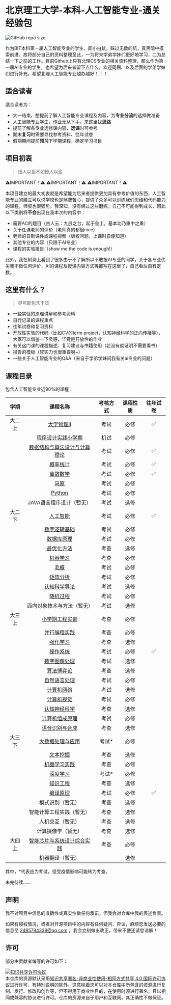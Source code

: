# 北京理工大学-本科-人工智能专业-通关经验包

<!-- ![GitHub stars](https://img.shields.io/github/stars/Robin-WZQ/BIT-AI-personal-review.svg?style=social)-->
![GitHub repo size](https://img.shields.io/github/repo-size/Robin-WZQ/BIT-AI-personal-review.svg?style=social)


作为BIT本科第一届人工智能专业的学生，即小白鼠，踩过无数的坑，真黑暗中摸索前进。故将部分自己的资料整理至此，一为将来学弟学妹们更好地学习，二为总结一下之前的工作。目前Github上只有北理CS专业的相关资料整理，那么作为第一届AI专业的学生，也希望为后来者留下点什么。欢迎同届、以及后面的学弟学妹们进行补充。希望北理人工智能专业越办越好！！！

## 适合读者

适合读者为：

- 大一结束，想提前了解人工智能专业课程及内容，为**专业分流**的选择做准备
- 人工智能专业学生，作业无从下手，来这里找**思路**
- 提前了解各专业选修课内容，**选课**时可参考
- 期末**复习**时需要寻找参考资料、往年试卷
- 假期期间提前**预习**下学期课程，确定学习书目

## 项目初衷

> 授人以鱼不如授人以渔

⚠️IMPORTANT！⚠️   ⚠️IMPORTANT！⚠️   ⚠️IMPORTANT！⚠️

本项目建立的最大初衷就是希望能为后来者提供更加具有参考价值的东西，人工智能专业的建立可以说学校也是煞费苦心，提供了众多可以训练我们思维和代码能力的课程，师资也很强势。我深知，没有经过这些磨练，自己不可能得到成长，因此以下类别将**不会**出现在我本次的内容中：

- 需要AC的题目（古人云：九层之台，起于垒土。基本功乃重中之重）
- 关于任课老师的评价（老师真的都很nice）
- 老师的自制课件或课程视频（版权问题，上课时自便知道）
- 其他专业的内容（只限于AI专业）
- 课程的实验报告（show me the code is enough!）

此外，我在树洞上看到了很多由于不了解所以不敢报AI专业的同学，关于各专业优劣我不做任何评价，AI的课程及授课内容方式等都写在这里了，自己看后自有定数。

## 这里有什么？
> 尽可能包含干货

- 一些实验的原理讲解和参考资料
- 自行记录的课程重点
- 往年试卷和复习资料
- 开放性实验的代码（比如CV的term project，认知神经科学的正向传播等），大家可以借鉴一下灵感，毕竟是开放性的作业
- 有关这门课的课程描述、复习建议与书籍使用（若没有就证明不需要看书）
- 报告的模板（软实力也很重要啊~）
- 一些关于人工智能专业的Q&A（来自于学弟学妹问我有关ai专业的问题）
<!-- - 关于在人工智能专业这两年的一些个人感悟 -->

## 课程目录

包含人工智能专业近90%的课程：

|  学期  |                           课程名称                           | 考核方式 | 课程性质 | 往年试卷 |
| :----: | :----------------------------------------------------------: | :------: | :------: | :--: |
| 大二上 | [大学物理II](https://github.com/Robin-WZQ/BIT-AI-Review/tree/main/大二上/大学物理II) |   考试   |   必修   |  ✅   |
|        | [程序设计实践小学期](https://github.com/Robin-WZQ/BIT-AI-Review/tree/main/大二上/小学期)|   机试   |   必修 |   |
|        | [数据结构与算法设计与计算理论](https://github.com/Robin-WZQ/BIT-AI-Review/tree/main/大二上/数据结构与算法设计与计算理论) |   考试   |   必修   |  ✅   |
|        | [概率统计](https://github.com/Robin-WZQ/BIT-AI-Review/tree/main/大二上/概率统计) |   考试   |   必修   |  ✅   |
|        | [离散数学](https://github.com/Robin-WZQ/BIT-AI-Review/tree/main/大二上/离散数学) |   考试   |   必修   |  ✅   |
|        | [马原](https://github.com/Robin-WZQ/BIT-AI-Review/tree/main/大二上/马原) |   考试   |   必修   |      |
|        | [Python](https://github.com/Robin-WZQ/BIT-AI-Review/tree/main/大二上/Python) |   考试   |   必修   |      |
|        |                   JAVA语言程序设计（暂无）                   |   考试   |   选修   |      |
| 大二下 | [人工智能](https://github.com/Robin-WZQ/BIT-AI-Review/tree/main/大二下/人工智能) |   考试   |   必修   |  ✅   |
|        | [数字逻辑基础](https://github.com/Robin-WZQ/BIT-AI-Review/tree/main/大二下/数字逻辑基础) |   考试   |   必修   |      |
|        | [数据库原理](https://github.com/Robin-WZQ/BIT-AI-Review/tree/main/大二下/数据库原理) |   考试   |   必修   |      |
|        | [最优化方法](https://github.com/Robin-WZQ/BIT-AI-Review/tree/main/大二下/最优化方法) |   考查   |   选修   |      |
|        | [机器学习](https://github.com/Robin-WZQ/BIT-AI-Review/tree/main/大二下/机器学习) |   考查   |   必修   |      |
|        | [毛概](https://github.com/Robin-WZQ/BIT-AI-Review/tree/main/大二下/毛概) |   考试   |   必修   |      |
|        | [矩阵分析](https://github.com/Robin-WZQ/BIT-AI-Review/tree/main/大二下/矩阵分析) |   考试   |   必修   |      |
|        | [认知科学导论](https://github.com/Robin-WZQ/BIT-AI-Review/tree/main/大二下/认知科学导论) |   考试   |   选修   |      |
|        | [随机过程](https://github.com/Robin-WZQ/BIT-AI-Review/tree/main/大二下/随机过程) |   考试   |   必修   |      |
|        |                  面向对象技术与方法（暂无）                  |   考试   |   选修   |      |
| 大三上 | [小学期工程实训](https://github.com/Robin-WZQ/BIT-AI-Review/tree/main/大三上/小学期工程实训) |   考查   |   必修   |      |
|        | [并行编程实践](https://github.com/Robin-WZQ/BIT-AI-Review/tree/main/大三上/并行编程实践) |   考查   |   必修   |      |
|        | [强化学习](https://github.com/Robin-WZQ/BIT-AI-Review/tree/main/大三上/强化学习) |   考查   |   选修   |      |
|        | [操作系统](https://github.com/Robin-WZQ/BIT-AI-Review/tree/main/大三上/操作系统) |   考试   |   必修   |  ✅   |
|        | [数字图像处理](https://github.com/Robin-WZQ/BIT-AI-Review/tree/main/大三上/数字图像处理) |   考试   |   选修   |      |
|        | [算法博弈论](https://github.com/Robin-WZQ/BIT-AI-Review/tree/main/大三上/算法博弈论) |   考查   |   选修   |      |
|        | [自然语言处理](https://github.com/Robin-WZQ/BIT-AI-Review/tree/main/大三上/自然语言处理) |   考试   |   必修   |      |
|        | [计算机网络](https://github.com/Robin-WZQ/BIT-AI-Review/tree/main/大三上/计算机网络) |   考试   |   选修   |      |
|        | [计算机视觉](https://github.com/Robin-WZQ/BIT-AI-Review/tree/main/大三上/计算机视觉) |   考试   |   必修   |     |
|        | [认知神经科学](https://github.com/Robin-WZQ/BIT-AI-Review/tree/main/大三上/认知神经科学) |   考查   |   选修   |      |
|        | [计算机组成原理](https://github.com/Robin-WZQ/BIT-AI-Review/tree/main/大三上/计算机组成原理)|   考试   |   必修   |      |
|        | [语音识别与合成](https://github.com/Robin-WZQ/BIT-AI-Review/tree/main/大三上/语音识别与合成)|   考查   |   选修   |      |
| 大三下 | [大数据处理与应用](https://github.com/Robin-WZQ/BIT-AI-Review/tree/main/大三下/大数据处理与应用) |  考试*   |   必修   |      |
|        | [文本挖掘](https://github.com/Robin-WZQ/BIT-AI-Review/tree/main/大三下/文本挖掘) |   考查   |   选修   |      |
|        | [机器学习实践](https://github.com/Robin-WZQ/BIT-AI-Review/tree/main/大三下/机器学习实践) |   考查   |   必修   |      |
|        | [深度学习](https://github.com/Robin-WZQ/BIT-AI-Review/tree/main/大三下/深度学习) |  考试*   |   必修   |      |
|        | [知识工程](https://github.com/Robin-WZQ/BIT-AI-Review/tree/main/大三下/知识工程) |   考查   |   选修   |      |
|        | [编译原理](https://github.com/Robin-WZQ/BIT-AI-Review/tree/main/大三下/编译原理) |   考试   |   必修   |  ✅   |
|        |                       模式识别（暂无）                       |   考查   |   选修   |      |
|        |                   智能计算工程实践（暂无）                   |   考查   |   选修   |      |
|        |                       人机交互（暂无）                       |   考查   |   选修   |      |
|        |                      计算摄像学（暂无）                      |   考查   |   选修   |      |
| 大四上 | [智能芯片与系统设计综合实践](https://github.com/Robin-WZQ/BIT-AI-Review/tree/main/大四上/智能芯片与系统设计综合实践) |  考查  |  必修  |    |
|        |                       机器翻译（暂无）                        |          |   选修   |      |

其中，*代表应为考试，但受疫情影响可能转为考查。
 
未完待续……

## 声明
我不对项目中信息的准确性或真实性做任何承诺，但我会对仓库中我的表述负责。

如果有侵权情况，或者对开源项目中的内容有任何疑问、异议，麻烦您发送必要的信息至 2485794339@qq.com ，我会立刻做出改正，带来不便还请您谅解！

## 许可
部分由贡献者编写的许可如下：

<a rel="license" href="http://creativecommons.org/licenses/by-nc-sa/4.0/"><img alt="知识共享许可协议" style="border-width:0" src="https://i.creativecommons.org/l/by-nc-sa/4.0/88x31.png" /></a><br />本仓库的资源默认采用<a rel="license" href="http://creativecommons.org/licenses/by-nc-sa/4.0/deed.zh">知识共享署名-非商业性使用-相同方式共享 4.0 国际许可协议</a>进行许可，有特别说明的除外。这意味着您可以对本仓库中所包含的资源进行复制、发行、修改和创作等，但不得用于商业性目的，在使用时须进行署名，且以相同或兼容的协议进行许可。仓库的资源来自于用户和互联网，其正确性不做保证。


